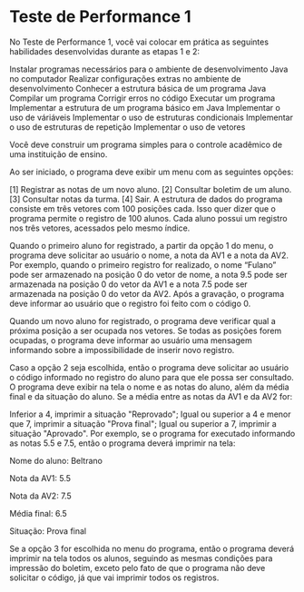 # Teste de Performance 1

No Teste de Performance 1, você vai colocar em prática as seguintes habilidades desenvolvidas durante as etapas 1 e 2:

Instalar programas necessários para o ambiente de desenvolvimento Java no computador
Realizar configurações extras no ambiente de desenvolvimento
Conhecer a estrutura básica de um programa Java
Compilar um programa
Corrigir erros no código
Executar um programa
Implementar a estrutura de um programa básico em Java
Implementar o uso de váriáveis
Implementar o uso de estruturas condicionais
Implementar o uso de estruturas de repetição
Implementar o uso de vetores

Você deve construir um programa simples para o controle acadêmico de uma instituição de ensino.

Ao ser iniciado, o programa deve exibir um menu com as seguintes opções:

[1] Registrar as notas de um novo aluno.
[2] Consultar boletim de um aluno.
[3] Consultar notas da turma.
[4] Sair.
A estrutura de dados do programa consiste em três vetores com 100 posições cada. Isso quer dizer que o programa permite o registro de 100 alunos. Cada aluno possui um registro nos três vetores, acessados pelo mesmo índice.

Quando o primeiro aluno for registrado, a partir da opção 1 do menu, o programa deve solicitar ao usuário o nome, a nota da AV1 e a nota da AV2. Por exemplo, quando o primeiro registro for realizado, o nome “Fulano” pode ser armazenado na posição 0 do vetor de nome, a nota 9.5 pode ser armazenada na posição 0 do vetor da AV1 e a nota 7.5 pode ser armazenada na posição 0 do vetor da AV2. Após a gravação, o programa deve informar ao usuário que o registro foi feito com o código 0.

Quando um novo aluno for registrado, o programa deve verificar qual a próxima posição a ser ocupada nos vetores. Se todas as posições forem ocupadas, o programa deve informar ao usuário uma mensagem informando sobre a impossibilidade de inserir novo registro.

Caso a opção 2 seja escolhida, então o programa deve solicitar ao usuário o código informado no registro do aluno para que ele possa ser consultado. O programa deve exibir na tela o nome e as notas do aluno, além da média final e da situação do aluno. Se a média entre as notas da AV1 e da AV2 for:

Inferior a 4, imprimir a situação "Reprovado";
Igual ou superior a 4 e menor que 7, imprimir a situação "Prova final";
Igual ou superior a 7, imprimir a situação "Aprovado".
Por exemplo, se o programa for executado informando as notas 5.5 e 7.5, então o programa deverá imprimir na tela:

Nome do aluno: Beltrano

Nota da AV1: 5.5

Nota da AV2: 7.5

Média final: 6.5

Situação: Prova final

Se a opção 3 for escolhida no menu do programa, então o programa deverá imprimir na tela todos os alunos, seguindo as mesmas condições para impressão do boletim, exceto pelo fato de que o programa não deve solicitar o código, já que vai imprimir todos os registros.